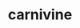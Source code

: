 ---
id: 455
title: carnivine
types: [grass]
image: https://raw.githubusercontent.com/PokeAPI/sprites/master/sprites/pokemon/455.png
---
